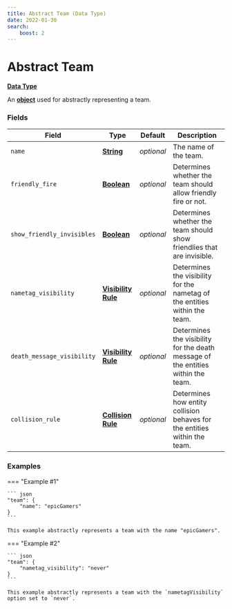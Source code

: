 ```yaml
---
title: Abstract Team (Data Type)
date: 2022-01-30
search:
    boost: 2
---
```


#   Abstract Team

[**Data Type**][1]

An [**object**][2] used for abstractly representing a team.


### Fields

Field | Type | Default | Description
------|------|---------|------------
`name` | [**String**][3] | *optional* | The name of the team.
`friendly_fire` | [**Boolean**][4] | *optional* | Determines whether the team should allow friendly fire or not.
`show_friendly_invisibles` | [**Boolean**][4] | *optional* | Determines whether the team should show friendlies that are invisible.
`nametag_visibility` | [**Visibility Rule**][5] | *optional* | Determines the visibility for the nametag of the entities within the team.
`death_message_visibility` | [**Visibility Rule**][5] | *optional* | Determines the visibility for the death message of the entities within the team.
`collision_rule` | [**Collision Rule**][6] | *optional* | Determines how entity collision behaves for the entities within the team.


### Examples

=== "Example #1"
    
    ``` json
    "team": {
        "name": "epicGamers"
    }
    ```

    This example abstractly represents a team with the name "epicGamers".


=== "Example #2"

    ``` json
    "team": {
        "nametag_visibility": "never"
    }
    ```

    This example abstractly represents a team with the `nametagVisibility` option set to `never`.



[1]: ../data_types.md
[2]: https://origins.readthedocs.io/en/latest/types/data_types/object
[3]: https://origins.readthedocs.io/en/latest/types/data_types/string
[4]: https://origins.readthedocs.io/en/latest/types/data_types/boolean
[5]: visibility_rule.md
[6]: collision_rule.md
